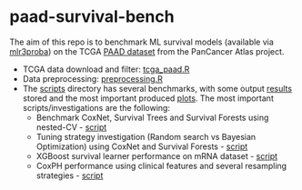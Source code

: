 # paad-survival-bench

The aim of this repo is to benchmark ML survival models (available via [mlr3proba](https://github.com/mlr-org/mlr3proba/)) on the TCGA [PAAD dataset](https://www.cbioportal.org/study/summary?id=paad_tcga_pan_can_atlas_2018) from the PanCancer Atlas project.

-   TCGA data download and filter: [tcga_paad.R](https://github.com/bblodfon/paad-survival-bench/blob/main/scripts/tcga_paad.R)
-   Data preprocessing: [preprocessing.R](https://github.com/bblodfon/paad-survival-bench/blob/main/scripts/preprocessing.R)
-   The [scripts](https://github.com/bblodfon/paad-survival-bench/tree/main/scripts) directory has several benchmarks, with some output [results](https://github.com/bblodfon/paad-survival-bench/tree/main/results) stored and the most important produced [plots](https://github.com/bblodfon/paad-survival-bench/tree/main/img).
The most important scripts/investigations are the following:
    - Benchmark CoxNet, Survival Trees and Survival Forests using nested-CV - [script](https://github.com/bblodfon/paad-survival-bench/blob/main/scripts/bench_nestedCV_v4.R)
    - Tuning strategy investigation (Random search vs Bayesian Optimization) using CoxNet and Survival Forests - [script](https://github.com/bblodfon/paad-survival-bench/blob/main/scripts/bayesian_vs_randomsearch.R)
    - XGBoost survival learner performance on mRNA dataset - [script](https://github.com/bblodfon/paad-survival-bench/blob/main/scripts/bench_xgboost_v2.R)
    - CoxPH performance using clinical features and several resampling strategies - [script](https://github.com/bblodfon/paad-survival-bench/blob/main/scripts/coxph_bench.R)

